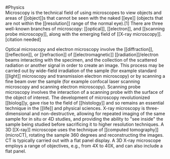 #Physics  
Microscopy is the technical field of using microscopes to view objects and areas of [[object]]s that cannot be seen with the naked [[eye]] (objects that are not within the [[resolution]] range of the normal eye).[1] There are three well-known branches of microscopy: [[optical]], [[electron]], and [[scanning probe microscopy]], along with the emerging field of [[X-ray microscopy]].[citation needed]

Optical microscopy and electron microscopy involve the [[diffraction]], [[reflection]], or [[refraction]] of [[electromagnetic]] [[radiation]]/electron beams interacting with the specimen, and the collection of the scattered radiation or another signal in order to create an image. This process may be carried out by wide-field irradiation of the sample (for example standard [[light]] microscopy and transmission electron microscopy) or by scanning a fine beam over the sample (for example confocal laser scanning microscopy and scanning electron microscopy). Scanning probe microscopy involves the interaction of a scanning probe with the surface of the object of interest. The development of microscopy revolutionized [[biolog]]y, gave rise to the field of [[histology]] and so remains an essential technique in the [[life]] and physical sciences. X-ray microscopy is three-dimensional and non-destructive, allowing for repeated imaging of the same sample for in situ or 4D studies, and providing the ability to "see inside" the sample being studied before sacrificing it to higher resolution techniques. A 3D [[X-ray]] microscope uses the technique of [[computed tomography]] (microCT), rotating the sample 360 degrees and reconstructing the images. CT is typically carried out with a flat panel display. A 3D X-ray microscope employs a range of objectives, e.g., from 4X to 40X, and can also include a flat panel.